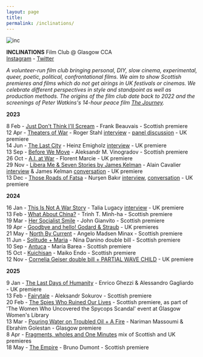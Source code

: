 ```yaml
---  
layout: page  
title:  
permalink: /inclinations/  
---  
```


![inc](https://github.com/rosedetivoli/rosedetivoli.github.io/assets/22683802/3e11c914-6a22-4189-95d9-3a7628eb1b67)

**INCLINATIONS** Film Club @ Glasgow CCA    
[Instagram](https://www.instagram.com/inclinations_film_club/) - [Twitter](https://twitter.com/inclinations_fc)  
    
_A volunteer-run film club bringing personal, DIY, slow cinema, experimental, queer, poetic, political, confrontational films. We aim to show Scottish premieres and films which do not get airings in UK festivals or cinemas. We celebrate different perspectives in style and standpoint as well as production methods. The origins of the film club date back to 2022 and the screenings of Peter Watkins's 14-hour peace film [The Journey](https://www.rastko.co.uk/resan/)._  

**2023**  
  
8 Feb - [Just Don't Think I'll Scream](https://www.cca-glasgow.com/programme/just-dont-think-ill-scream) - Frank Beauvais - Scottish premiere  
12 Apr - [Theaters of War](https://www.cca-glasgow.com/programme/theaters-of-war) - Roger Stahl [interview](https://www.conter.scot/2023/4/10/theatres-of-war-exposing-the-military-entertainment-complex/) - [panel discussion](https://archive.org/details/theaters-of-war-inclinations-film-club-panel-12-april-2023) - UK premiere    
14 Jun - [The Last City](https://www.cca-glasgow.com/programme/the-last-city) - Heinz Emigholz [interview](https://www.sabzian.be/text/sculptures-in-time) - UK premiere  
13 Sep - [Before We Move](https://www.cca-glasgow.com/programme/before-we-move) - Aleksandr M. Vinogradov - Scottish premiere  
26 Oct - [A.I. at War](https://www.cca-glasgow.com/programme/a-i-at-war) - Florent Marcie - UK premiere  
29 Nov - [Libera Me & Seven Stories by James Kelman](https://www.cca-glasgow.com/programme/libera-me-seven-stories-by-james-kelman) - Alain Cavalier [interview](https://sabzian.be/text/11-questions-for-alain-cavalier) & James Kelman [conversation](https://archive.org/details/james-kelman-inclinations-film-club-29-nov-2023) - UK premiere    
13 Dec - [Those Roads of Fatsa](https://www.cca-glasgow.com/programme/those-roads-of-fatsa) - Nurşen Bakır [interview](https://www.conter.scot/2023/12/11/event-documenting-the-battle-of-fatsa/), [conversation](https://archive.org/details/nursen-bakir-13-12-2023) - UK premiere        
  
**2024**  
  
16 Jan - [This Is Not A War Story](https://www.cca-glasgow.com/programme/this-is-not-a-war-story) - Talia Lugacy [interview](https://www.conter.scot/2024/1/16/the-veterans-forgotten-by-the-war-state/) - UK premiere    
13 Feb - [What About China?](https://www.cca-glasgow.com/programme/what-about-china) - Trinh T. Minh-ha - Scottish premiere  
19 Mar - [Her Socialist Smile](https://www.cca-glasgow.com/programme/her-socialist-smile) - John Gianvito - Scottish premiere  
19 Apr - [Goodbye and hello! Godard & Straub](https://www.cca-glasgow.com/programme/goodbye-and-hello-godard-straub) - UK premieres  
21 May - [North By Current](https://www.cca-glasgow.com/programme/north-by-current) - Angelo Madsen Minax - Scottish premiere  
11 Jun - [Solitude + Maria](https://www.cca-glasgow.com/programme/solitude-maria) - Nina Danino double bill - Scottish premiere  
10 Sep - [Antuca](https://www.cca-glasgow.com/programme/antuca) - María Barea - Scottish premiere  
15 Oct - [Kuichisan](https://www.cca-glasgow.com/programme/kuichisan-35mm) - Maiko Endo - Scottish premiere  
12 Nov - [Cornelia Geiser double bill + PARTIAL WAVE CHILD](https://www.cca-glasgow.com/programme/cornelia-geiser-double-bill-partial-wave-child) - UK premiere    
  
**2025**  

9 Jan - [The Last Days of Humanity](https://www.cca-glasgow.com/programme/change-of-venue-the-last-days-of-humanity) - Enrico Ghezzi & Alessandro Gagliardo - UK premiere  
13 Feb - [Fairytale](https://www.cca-glasgow.com/programme/change-of-venue-fairytale) - Aleksandr Sokurov - Scottish premiere  
20 Feb - [The Spies Who Ruined Our Lives](https://womenslibrary.org.uk/event/the-women-who-uncovered-the-spy-cops-scandal/#tribe-tickets__tickets-form)  - Scottish premiere, as part of 'The Women Who Uncovered the Spycops Scandal' event at Glasgow Women's Library    
13 Mar - [Pouring Water on Troubled Oil + A Fire](https://www.cca-glasgow.com/programme/change-of-venue-water-on-oil) - Nariman Massoumi & Ebrahim Golestan - Glasgow premiere    
8 Apr - [Fragments, wholes and One Minutes](https://www.cca-glasgow.com/programme/fragments-wholes-and-one-minutes) mix of Scottish and UK premieres   
18 May - [The Empire](https://www.glasgowfilm.org/movie/the-empire/) - Bruno Dumont - Scottish premiere  
